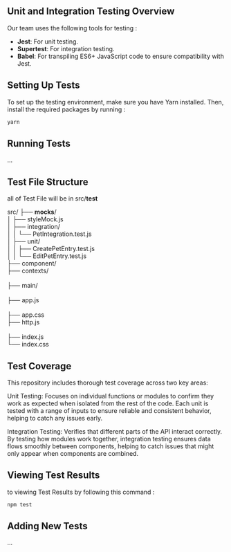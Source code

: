 ## Unit and Integration Testing Overview
Our team uses the following tools for testing :
- **Jest**: For unit testing.
- **Supertest**: For integration testing.
- **Babel**: For transpiling ES6+ JavaScript code to ensure compatibility with Jest.
  
## Setting Up Tests
To set up the testing environment, make sure you have Yarn installed. Then, install the required packages by running :

```bash
yarn 
```

## Running Tests
...
## Test File Structure
all of Test File will be in src/__test__


src/
  ├── __mocks__/                
  │   ├── styleMock.js               <br>
  │   ├── integration/ 								<br>
  │   │   └── PetIntegration.test.js                <br>
  │   ├── unit/              <br>
  │   │   ├── CreatePetEntry.test.js                <br>
  │   │   └── EditPetEntry.test.js                  <br>
  ├── component/                                    <br>
  ├── contexts/               <br>                      
  ├── main/                                   <br>      
  ├── app.js                              <br>          
  ├── app.css                                       <br>
  ├── http.js                                    <br>   
  ├── index.js                                     <br> 
  └── index.css                                    <br>


## Test Coverage
This repository includes thorough test coverage across two key areas:

Unit Testing: Focuses on individual functions or modules to confirm they work as expected when isolated from the rest of the code. Each unit is tested with a range of inputs to ensure reliable and consistent behavior, helping to catch any issues early.

Integration Testing: Verifies that different parts of the API interact correctly. By testing how modules work together, integration testing ensures data flows smoothly between components, helping to catch issues that might only appear when components are combined.

## Viewing Test Results 
to viewing Test Results by following this command :
```bash
npm test
```

## Adding New Tests
 ...
